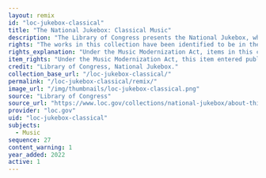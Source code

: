 ```yaml
---
layout: remix
id: "loc-jukebox-classical"
title: "The National Jukebox: Classical Music"
description: "The Library of Congress presents the National Jukebox, which makes historical sound recordings available to the public free of charge. The Jukebox includes recordings from the extraordinary collections of the Library of Congress National Audio-Visual Conservation Center and other contributing libraries and archives. This sub-collection contains classical works and performances."
rights: "The works in this collection have been identified to be in the public domain and are free to use and reuse without restriction. You can copy, modify, distribute and perform the works, even for commercial purposes, all without asking permission. These selections are presented as part of the record of the past. They are historical recordings which reflect the language, attitudes, perspectives, and beliefs of different times. The Library of Congress does not endorse the views expressed in these recordings, which may contain content offensive to users. The Library of Congress asks that artists approach the materials in this collection with respect for the culture and sensibilities of the people whose lives, ideas, and creativity are documented here. Artists are also reminded that privacy and publicity rights may pertain to certain uses of this material. Attribution is recommended but not required."
rights_explanation: "Under the Music Modernization Act, items in this collection that were published prior to 1923 entered public domain on January 1, 2022, and became free to use and reuse."
item_rights: "Under the Music Modernization Act, this item entered public domain on January 1, 2022, when all recordings published prior to 1923 entered the public domain and became free to use and reuse. You can copy, modify, distribute and perform the works, even for commercial purposes, all without asking permission. These selections are presented as part of the record of the past. They are historical recordings which reflect the language, attitudes, perspectives, and beliefs of different times. The Library of Congress does not endorse the views expressed in these recordings, which may contain content offensive to users. The Library of Congress asks that artists approach the materials in this collection with respect for the culture and sensibilities of the people whose lives, ideas, and creativity are documented here. Artists are also reminded that privacy and publicity rights may pertain to certain uses of this material. Attribution is recommended but not required."
credit: "Library of Congress, National Jukebox."
collection_base_url: "/loc-jukebox-classical/"
permalink: "/loc-jukebox-classical/remix/"
image_url: "/img/thumbnails/loc-jukebox-classical.png"
source: "Library of Congress"
source_url: "https://www.loc.gov/collections/national-jukebox/about-this-collection/"
provider: "loc.gov"
uid: "loc-jukebox-classical"
subjects:
  - Music
sequence: 27
content_warning: 1
year_added: 2022
active: 1
---
```

